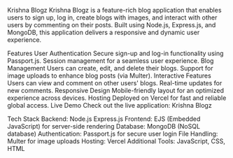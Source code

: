 Krishna Blogz
Krishna Blogz is a feature-rich blog application that enables users to sign up, log in, create blogs with images, and interact with other users by commenting on their posts. Built using Node.js, Express.js, and MongoDB, this application delivers a responsive and dynamic user experience.

Features
User Authentication
Secure sign-up and log-in functionality using Passport.js.
Session management for a seamless user experience.
Blog Management
Users can create, edit, and delete their blogs.
Support for image uploads to enhance blog posts (via Multer).
Interactive Features
Users can view and comment on other users' blogs.
Real-time updates for new comments.
Responsive Design
Mobile-friendly layout for an optimized experience across devices.
Hosting
Deployed on Vercel for fast and reliable global access.
Live Demo
Check out the live application: Krishna Blogz

Tech Stack
Backend:
Node.js
Express.js
Frontend:
EJS (Embedded JavaScript) for server-side rendering
Database:
MongoDB (NoSQL database)
Authentication:
Passport.js for secure user login
File Handling:
Multer for image uploads
Hosting:
Vercel
Additional Tools:
JavaScript, CSS, HTML
